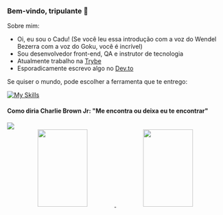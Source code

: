 ### Bem-vindo, tripulante 👋       

Sobre mim:
- Oi, eu sou o Cadu! (Se você leu essa introdução com a voz do Wendel Bezerra com a voz do Goku, você é incrível)
- Sou desenvolvedor front-end, QA e instrutor de tecnologia
- Atualmente trabalho na [Trybe](https://www.betrybe.com/)
- Esporadicamente escrevo algo no [Dev.to](https://dev.to/cpwaldow)

Se quiser o mundo, pode escolher a ferramenta que te entrego:

[![My Skills](https://skillicons.dev/icons?i=js,ts,react,vite,html,css,jest,cypress,vitest,git,github,styledcomponents,sass,bash,bootstrap)](https://skillicons.dev)


<h4>Como diria Charlie Brown Jr: "Me encontra ou deixa eu te encontrar"</h4>

<div>
  <a href="https://www.linkedin.com/in/carlos-waldow/" target="_blank"><img src="https://img.shields.io/badge/-LinkedIn-%230077B5?style=for-the-badge&logo=linkedin&logoColor=white"></a>
</div>
          

<div align="center">
  <a href="https://github.com/cpwaldow/">
    <img height="180em" width="48%" src="https://github-readme-stats.vercel.app/api?username=cpwaldow&show_icons=true&theme=dracula" />
    <img height="180em" width="48%" src="https://github-readme-stats.vercel.app/api/top-langs/?username=cpwaldow&layout=compact" />
  </a>
</div>
